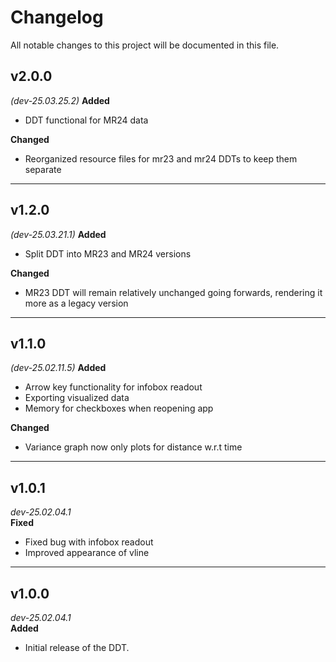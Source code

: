 # Changelog  

All notable changes to this project will be documented in this file.  

## v2.0.0
*(dev-25.03.25.2)*
**Added**
- DDT functional for MR24 data

**Changed**
- Reorganized resource files for mr23 and mr24 DDTs to keep them separate

---

## v1.2.0
*(dev-25.03.21.1)*
**Added**
- Split DDT into MR23 and MR24 versions

**Changed**
- MR23 DDT will remain relatively unchanged going forwards, rendering it more as a legacy version

---

## v1.1.0
*(dev-25.02.11.5)*
**Added**
- Arrow key functionality for infobox readout
- Exporting visualized data
- Memory for checkboxes when reopening app

**Changed**
- Variance graph now only plots for distance w.r.t time

---

## v1.0.1
*dev-25.02.04.1*  
**Fixed**
- Fixed bug with infobox readout 
- Improved appearance of vline

---

## v1.0.0
*dev-25.02.04.1*  
**Added**
- Initial release of the DDT.